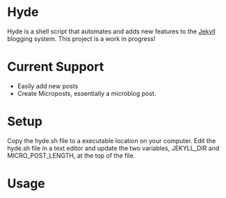 # Hyde
Hyde is a shell script that automates and adds new features to the [Jekyll](http://jekyllrb.com) blogging system. This project is a work in progress!

# Current Support
- Easily add new posts
- Create Microposts, essentially a microblog post.

# Setup
Copy the hyde.sh file to a executable location on your computer. Edit the hyde.sh file in a text editor and update the two variables, JEKYLL_DIR and MICRO_POST_LENGTH, at the top of the file.

# Usage
